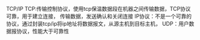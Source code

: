 TCP/IP
TCP:传输控制协议，使用tcp保温数据段在机器之间传输数据，TCP协议可靠，用于建立连接， 传输数据，发送确认和关闭连接
IP协议：不是一个可靠的协议，通过封装tcp/ip将ip地址将数据报文，从源主机到目标主机，
UDP：用户数据报协议，性能大于可靠性
